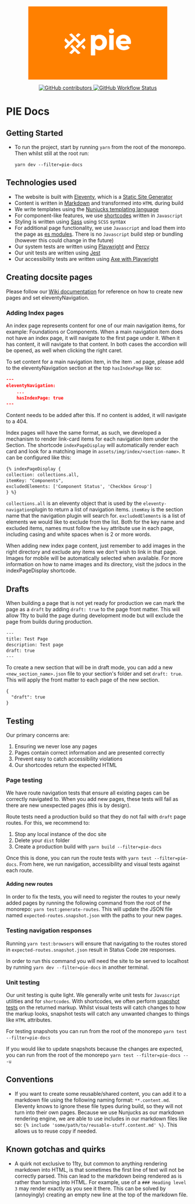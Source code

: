 <p align="center">
  <img align="center" src="src/assets/img/social/landing_home.png" height="200" alt="">
</p>

<p align="center">
  <a href="https://github.com/justeattakeaway/pie/graphs/contributors">
    <img alt="GitHub contributors" src="https://img.shields.io/github/contributors/justeattakeaway/pie">
  </a>
  <a href="https://github.com/justeattakeaway/pie/actions/workflows/build.yml?query=branch%3Amain">
    <img alt="GitHub Workflow Status" src="https://img.shields.io/github/actions/workflow/status/justeattakeaway/pie/build.yml">
  </a>
</p>

# PIE Docs

## Getting Started
- To run the project, start by running `yarn` from the root of the monorepo. Then whilst still at the root run:

  ```
  yarn dev --filter=pie-docs
  ```

## Technologies used
- The website is built with [Eleventy](https://www.11ty.dev/), which is a [Static Site Generator](https://jamstack.org/glossary/ssg/)
- Content is written in [Markdown](https://www.markdownguide.org/cheat-sheet/) and transformed into `HTML` during build
- We write templates using the [Nunjucks templating language](https://mozilla.github.io/nunjucks/)
- For component-like features, we use [shortcodes](https://www.11ty.dev/docs/shortcodes/) written in `Javascript`
- Styling is written using [Sass](https://sass-lang.com/) using `SCSS` syntax
- For additional page functionality, we use `Javascript` and load them into the page as [es modules](https://modern-web.dev/guides/going-buildless/es-modules/). There is no `Javascript` build step or bundling (however this could change in the future)
- Our system tests are written using [Playwright](https://playwright.dev/) and [Percy](https://percy.io/)
- Our unit tests are written using [Jest](https://jestjs.io/)
- Our accessibility tests are written using [Axe with Playwright](https://playwright.dev/docs/accessibility-testing)

## Creating docsite pages

Please follow our [Wiki documentation](https://github.com/justeattakeaway/pie/wiki/Creating-docsite-pages) for reference on how to create new pages and set eleventyNavigation.

### Adding Index pages
An index page represents content for one of our main navigation items, for example: Foundations or Components.
When a main navigation item does not have an index page, it will navigate to the first page under it. When it has content, it will navigate to that content. In both cases the accordion will be opened, as well when clicking the right caret.

To set content for a main navigation item, in the item `.md` page, please add to the eleventyNavigation section at the top `hasIndexPage` like so:

```json
---
eleventyNavigation:
    ...
    hasIndexPage: true
---
```

Content needs to be added after this. If no content is added, it will navigate to a 404.

Index pages will have the same format, as such, we developed a mechanism to render link-card items for each navigation item under the Section.
The shortcode `indexPageDisplay` will automatically render each card and look for a matching image in `assets/img/index/<section-name>`. It can be configured like this:

```njk
{% indexPageDisplay {
collection: collections.all,
itemKey: "Components",
excludedElements: ['Component Status', 'Checkbox Group']
} %}
```

`collections.all` is an eleventy object that is used by the `eleventy-navigation`plugin to return a list of navigation items.
`itemKey` is the section name that the navigation plugin will search for.
`excludedElements` is a list of elements we would like to exclude from the list. Both for the key name and excluded items, names must follow the `key` attribute use in each page, including casing and white spaces when is 2 or more words.

When adding new index page content, just remember to add images in the right directory and exclude any items we don't wish to link in that page. Images for mobile will be automatically selected when available. For more information on how to name images and its directory, visit the jsdocs in the indexPageDisplay shortcode.

## Drafts

When building a page that is not yet ready for production we can mark the page as a `draft` by adding `draft: true` to the page front matter. This will allow 11ty to build the page during development mode but will exclude the page from builds during production.

```
---
title: Test Page
description: Test page
draft: true
---
```

To create a new section that will be in draft mode, you can add a new `<new_section_name>.json` file to your section's folder and set `draft: true`. This will apply the front matter to each page of the new section.

```
{
  "draft": true
}
```

## Testing
Our primary concerns are:
1. Ensuring we never lose any pages
2. Pages contain correct information and are presented correctly
3. Prevent easy to catch accessibility violations
4. Our shortcodes return the expected HTML

### Page testing

We have route navigation tests that ensure all existing pages can be correctly navigated to. When you add new pages, these tests will fail as there are new unexpected pages (this is by design).

Route tests need a production build so that they do not fail with `draft` page routes. For this, we recommend to:
1. Stop any local instance of the doc site
2. Delete your `dist` folder
3. Create a production build with `yarn build --filter=pie-docs`

Once this is done, you can run the route tests with `yarn test --filter=pie-docs`.
From here, we run navigation, accessibility and visual tests against each route.

#### Adding new routes

In order to fix the tests, you will need to register the routes to your newly added pages by running the following command from the root of the monorepo: `yarn test:generate-routes`. This will update the JSON file named `expected-routes.snapshot.json` with the paths to your new pages.

### Testing navigation responses

Running `yarn test:browsers` will ensure that navigating to the routes stored in `expected-routes.snapshot.json` result in Status Code `200` responses.

In order to run this command you will need the site to be served to localhost by running `yarn dev --filter=pie-docs` in another terminal.

### Unit testing
Our unit testing is quite light. We generally write unit tests for `Javascript` utilities and for `shortcodes`. With shortcodes, we often perform [snapshot tests](https://jestjs.io/docs/snapshot-testing) on the returned markup. Whilst visual tests will catch changes to how the markup looks, snapshot tests will catch any unwanted changes to things like `HTML` attributes.

For testing snapshots you can run from the root of the monorepo `yarn test --filter=pie-docs`

If you would like to update snapshots because the changes are expected, you can run from the root of the monorepo `yarn test --filter=pie-docs -- -u`

## Conventions
- If you want to create some reusable/shared content, you can add it to a markdown file using the following naming format: `**.content.md`. Eleventy knows to ignore these file types during build, so they will not turn into their own pages. Because we use Nunjucks as our markdown rendering engine, we are able to use includes in our markdown files like so: `{% include 'some/path/to/reusable-stuff.content.md' %}`. This allows us to reuse copy if needed.

## Known gotchas and quirks
- A quirk not exclusive to 11ty, but common to anything rendering markdown into HTML, is that sometimes the first line of text will not be correctly parsed. This can lead to the markdown being rendered as is rather than turning into HTML. For example, use of a `### Heading level 3` may render exactly as you see it there. This can be solved by (annoyingly) creating an empty new line at the top of the markdown file.
